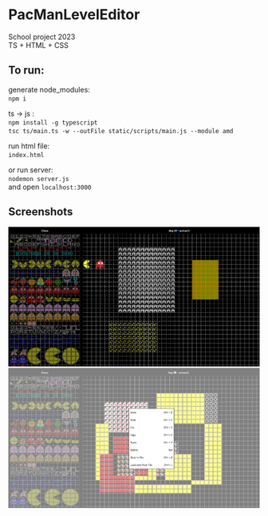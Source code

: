 # PacManLevelEditor

School project 2023<br>
TS + HTML + CSS

## To run:

generate node_modules:<br>
`npm i`

ts -> js :<br>
`npm install -g typescript`<br>
`tsc ts/main.ts -w --outFile static/scripts/main.js --module amd`

run html file:<br>
`index.html`

or run server:<br>
`nodemon server.js`<br>
and open `localhost:3000`

## Screenshots

<img src="./screenshots/s1.png"/><br>
<img src="./screenshots/s2.png"/>
